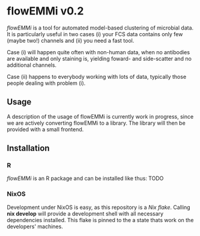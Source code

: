 # flowEMMi v0.2

*flowEMMi* is a tool for automated model-based clustering of microbial data. It is particularly
useful in two cases (i) your FCS data contains only few (maybe two!) channels and (ii) you need a
fast tool.

Case (i) will happen quite often with non-human data, when no antibodies are available and only
staining is, yielding foward- and side-scatter and no additional channels.

Case (ii) happens to everybody working with lots of data, typically those people dealing with
problem (i).

## Usage

A description of the usage of flowEMMi is currently work in progress, since we are actively
converting flowEMMi to a library. The library will then be provided with a small frontend.

## Installation

### R

*flowEMMi* is an R package and can be installed like thus: TODO

### NixOS

Development under NixOS is easy, as this repository is a *Nix flake*. Calling **nix develop** will
provide a development shell with all necessary dependencies installed. This flake is pinned to the a
state thats work on the developers' machines.

